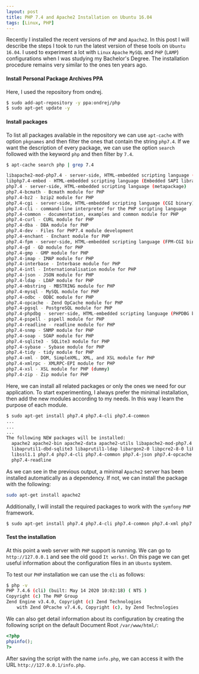 ```yaml
---
layout: post
title: PHP 7.4 and Apache2 Installation on Ubuntu 16.04
tags: [Linux, PHP]
---
```


Recently I installed the recent versions of `PHP` and `Apache2`. In this post I will describe the steps I took to run the latest version of these tools on `Ubuntu 16.04`. I used to experiment a lot with `Linux` `Apache` `MySQL` and `PHP` (`LAMP`) configurations when I was studying my Bachelor's Degree.  The installation procedure remains very similar to the ones ten years ago.


#### Install Personal Package Archives PPA

Here, I used the repository from ondrej.

```bash
$ sudo add-apt-repository -y ppa:ondrej/php
$ sudo apt-get update -y
```

#### Install packages

To list all packages available in the repository we can use `apt-cache` with option `pkgnames` and then filter the ones that contain the string `php7.4`. If we want the description of every package, we can use the option `search` followed with the keyword `php` and then filter by `7.4`.

```bash
$ apt-cache search php | grep 7.4

libapache2-mod-php7.4 - server-side, HTML-embedded scripting language (Apache 2 module)
libphp7.4-embed - HTML-embedded scripting language (Embedded SAPI library)
php7.4 - server-side, HTML-embedded scripting language (metapackage)
php7.4-bcmath - Bcmath module for PHP
php7.4-bz2 - bzip2 module for PHP
php7.4-cgi - server-side, HTML-embedded scripting language (CGI binary)
php7.4-cli - command-line interpreter for the PHP scripting language
php7.4-common - documentation, examples and common module for PHP
php7.4-curl - CURL module for PHP
php7.4-dba - DBA module for PHP
php7.4-dev - Files for PHP7.4 module development
php7.4-enchant - Enchant module for PHP
php7.4-fpm - server-side, HTML-embedded scripting language (FPM-CGI binary)
php7.4-gd - GD module for PHP
php7.4-gmp - GMP module for PHP
php7.4-imap - IMAP module for PHP
php7.4-interbase - Interbase module for PHP
php7.4-intl - Internationalisation module for PHP
php7.4-json - JSON module for PHP
php7.4-ldap - LDAP module for PHP
php7.4-mbstring - MBSTRING module for PHP
php7.4-mysql - MySQL module for PHP
php7.4-odbc - ODBC module for PHP
php7.4-opcache - Zend OpCache module for PHP
php7.4-pgsql - PostgreSQL module for PHP
php7.4-phpdbg - server-side, HTML-embedded scripting language (PHPDBG binary)
php7.4-pspell - pspell module for PHP
php7.4-readline - readline module for PHP
php7.4-snmp - SNMP module for PHP
php7.4-soap - SOAP module for PHP
php7.4-sqlite3 - SQLite3 module for PHP
php7.4-sybase - Sybase module for PHP
php7.4-tidy - tidy module for PHP
php7.4-xml - DOM, SimpleXML, XML, and XSL module for PHP
php7.4-xmlrpc - XMLRPC-EPI module for PHP
php7.4-xsl - XSL module for PHP (dummy)
php7.4-zip - Zip module for PHP
```
Here, we can install all related packages or only the ones we need for our application. To start experimenting, I always prefer the minimal installation, then add the new modules according to my needs. In this way I learn the purpose of each module.


```bash
$ sudo apt-get install php7.4 php7.4-cli php7.4-common
...
...
...
The following NEW packages will be installed:
  apache2 apache2-bin apache2-data apache2-utils libapache2-mod-php7.4
  libaprutil1-dbd-sqlite3 libaprutil1-ldap libargon2-0 libpcre2-8-0 libsodium23
  libssl1.1 php7.4 php7.4-cli php7.4-common php7.4-json php7.4-opcache
  php7.4-readline
```

As we can see in the previous output, a minimal `Apache2` server has been installed automatically as a dependency. If not, we can install the package with the following:

```bash
sudo apt-get install apache2
```

Additionally, I will install the required packages to work with the `symfony` `PHP` framework.

```bash
$ sudo apt-get install php7.4 php7.4-cli php7.4-common php7.4-xml php7.4-mbstring php7.4-intl
```

#### Test the installation

At this point a web server with `PHP` support is running. We can go to `http://127.0.0.1` and see the old good `It works!`. On this page we can get useful information about the configuration files in an `Ubuntu` system.


To test our `PHP` installation we can use the `cli` as follows:

```bash
$ php -v
PHP 7.4.6 (cli) (built: May 14 2020 10:02:18) ( NTS )
Copyright (c) The PHP Group
Zend Engine v3.4.0, Copyright (c) Zend Technologies
    with Zend OPcache v7.4.6, Copyright (c), by Zend Technologies
```

We can also get detail information about its configuration by creating the following script on the default Document Root `/var/www/html/`:

```php
<?php
phpinfo();
?>
```

After saving the script with the name `info.php`, we can access it with the URL `http://127.0.0.1/info.php`.












